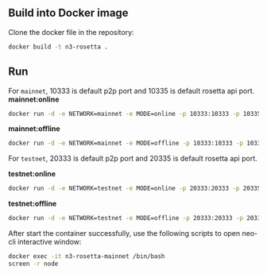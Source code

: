 ﻿## Build into Docker image

Clone the docker file in the repository:

```bash
docker build -t n3-rosetta .
```

## Run

For `mainnet`, 10333 is default p2p port and 10335 is default rosetta api port.
**mainnet:online**
```bash
docker run -d -e NETWORK=mainnet -e MODE=online -p 10333:10333 -p 10335:10335 --name=n3-rosetta-mainnet n3-rosetta
```
**mainnet:offline**
```bash
docker run -d -e NETWORK=mainnet -e MODE=offline -p 10333:10333 -p 10335:10335 --name=n3-rosetta-mainnet n3-rosetta
```

For `testnet`, 20333 is default p2p port and 20335 is default rosetta api port.

**testnet:online**
```bash
docker run -d -e NETWORK=testnet -e MODE=online -p 20333:20333 -p 20335:20335 --name=n3-rosetta-testnet n3-rosetta
```
**testnet:offline**
```bash
docker run -d -e NETWORK=testnet -e MODE=offline -p 20333:20333 -p 20335:20335 --name=n3-rosetta-testnet n3-rosetta
```

After start the container successfully, use the following scripts to open neo-cli interactive window:

```bash
docker exec -it n3-rosetta-mainnet /bin/bash
screen -r node
```
